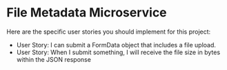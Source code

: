 # File Metadata Microservice

Here are the specific user stories you should implement for this project:

* User Story: I can submit a FormData object that includes a file upload.
* User Story: When I submit something, I will receive the file size in bytes within the JSON response
